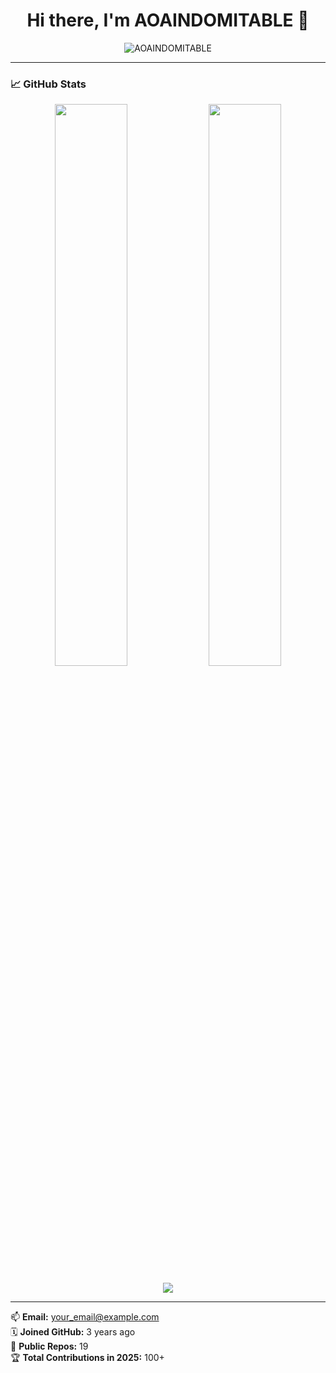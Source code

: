 <h1 align="center">Hi there, I'm AOAINDOMITABLE 👋</h1>

<p align="center">
  <img src="https://komarev.com/ghpvc/?username=AOAINDOMITABLE&label=PROFILE+VIEWS&color=0e75b6&style=flat" alt="AOAINDOMITABLE" />
</p>

---

### 📈 GitHub Stats

<p align="center">
  <img src="https://github-readme-stats.vercel.app/api?username=AOAINDOMITABLE&show_icons=true&theme=chartreuse-dark" width="48%" />
  <img src="https://github-readme-streak-stats.herokuapp.com/?user=AOAINDOMITABLE&theme=chartreuse-dark" width="48%" />
</p>

<p align="center">
  <img src="https://github-readme-activity-graph.cyclic.app/graph?username=AOAINDOMITABLE&bg_color=0d1117&color=58a6ff&line=9ecbff&point=ffffff&area=true&hide_border=true" />
</p>

---

📫 **Email:** your_email@example.com  
🗓 **Joined GitHub:** 3 years ago  
📁 **Public Repos:** 19  
🏆 **Total Contributions in 2025:** 100+

